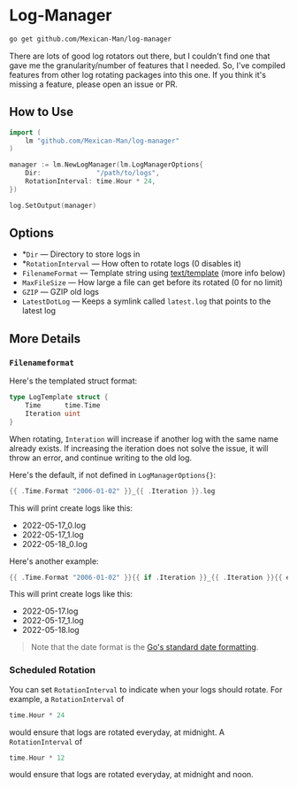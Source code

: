 # Log-Manager
```bash
go get github.com/Mexican-Man/log-manager
```

There are lots of good log rotators out there, but I couldn't find one that gave me the granularity/number of features that I needed. So, I've compiled features from other log rotating packages into this one. If you think it's missing a feature, please open an issue or PR.

## How to Use
```go
import (
    lm "github.com/Mexican-Man/log-manager"
)

manager := lm.NewLogManager(lm.LogManagerOptions{
    Dir:              "/path/to/logs",
    RotationInterval: time.Hour * 24,
})

log.SetOutput(manager)
```

## Options
- *`Dir` — Directory to store logs in
- *`RotationInterval` — How often to rotate logs (0 disables it)
- `FilenameFormat` — Template string using [text/template](https://pkg.go.dev/text/template) (more info below)
- `MaxFileSize` — How large a file can get before its rotated (0 for no limit)
- `GZIP` — GZIP old logs
- `LatestDotLog` — Keeps a symlink called `latest.log` that points to the latest log

## More Details
### `Filenameformat`
Here's the templated struct format:
```go
type LogTemplate struct {
	Time      time.Time
	Iteration uint
}
```

When rotating, `Interation` will increase if another log with the same name already exists. If increasing the iteration does not solve the issue, it will throw an error, and continue writing to the old log.

Here's the default, if not defined in `LogManagerOptions{}`:
```go
{{ .Time.Format "2006-01-02" }}_{{ .Iteration }}.log
```
This will print create logs like this:
- 2022-05-17_0.log
- 2022-05-17_1.log
- 2022-05-18_0.log

Here's another example:
```go
{{ .Time.Format "2006-01-02" }}{{ if .Iteration }}_{{ .Iteration }}{{ end }}.log
```
This will print create logs like this:
- 2022-05-17.log
- 2022-05-17_1.log
- 2022-05-18.log

> Note that the date format is the [Go's standard date formatting](https://pkg.go.dev/time#Time.Format).

### Scheduled Rotation
You can set `RotationInterval` to indicate when your logs should rotate. For example, a `RotationInterval` of
```go
time.Hour * 24
```
would ensure that logs are rotated everyday, at midnight. A `RotationInterval` of
```go
time.Hour * 12
```
would ensure that logs are rotated everyday, at midnight and noon.
